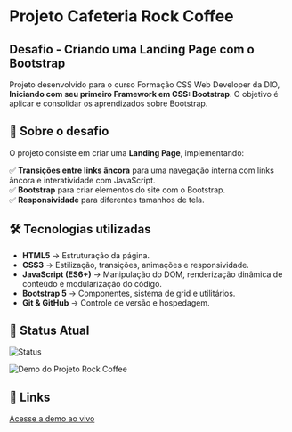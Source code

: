 # Projeto Cafeteria Rock Coffee

## Desafio - Criando uma Landing Page com o Bootstrap

Projeto desenvolvido para o curso Formação CSS Web Developer da DIO, **Iniciando com seu primeiro Framework em CSS: Bootstrap**. O objetivo é aplicar e consolidar os aprendizados sobre Bootstrap.

## 📌 Sobre o desafio

O projeto consiste em criar uma **Landing Page**, implementando:  

✅ **Transições entre links âncora** para uma navegação interna com links âncora e interatividade com JavaScript.  
✅ **Bootstrap** para criar elementos do site com o Bootstrap.  
✅ **Responsividade** para diferentes tamanhos de tela.

## 🛠 Tecnologias utilizadas

- **HTML5** → Estruturação da página.  
- **CSS3** → Estilização, transições, animações e responsividade.
- **JavaScript (ES6+)** → Manipulação do DOM, renderização dinâmica de conteúdo e modularização do código.
- **Bootstrap 5** → Componentes, sistema de grid e utilitários.  
- **Git & GitHub** → Controle de versão e hospedagem.

## 📸 Status Atual

![Status](https://img.shields.io/badge/STATUS-EM_CONSTRUÇÃO-brightgreen?style=flat&labelColor=555555&color=2ecc71)
<!-- ![Status](https://img.shields.io/badge/STATUS-FINALIZADO-brightgreen?style=flat&labelColor=555555&color=2ecc71) -->

![Demo do Projeto Rock Coffee](caminho/para/seu/screenshot.png)

## 🔗 Links

[Acesse a demo ao vivo](https://matheus-flcruz.github.io/Projeto-Cafeteria/)
